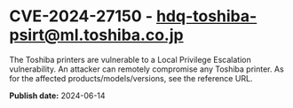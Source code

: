 # CVE-2024-27150 - hdq-toshiba-psirt@ml.toshiba.co.jp

The Toshiba printers are vulnerable to a Local Privilege Escalation vulnerability. An attacker can remotely compromise any Toshiba printer. As for the affected products/models/versions, see the reference URL.

**Publish date:** 2024-06-14
